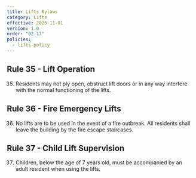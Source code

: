```yaml
---
title: Lifts Bylaws
category: Lifts
effective: 2025-11-01
version: 1.0
order: "02.17"
policies:
  - lifts-policy
---
```


## Rule 35 - Lift Operation

35) Residents may not ply open, obstruct lift doors or in any way interfere with the normal functioning of the lifts.

## Rule 36 - Fire Emergency Lifts

36) No lifts are to be used in the event of a fire outbreak. All residents shall leave the building by the fire escape staircases.

## Rule 37 - Child Lift Supervision

37) Children, below the age of 7 years old, must be accompanied by an adult resident when using the lifts.
